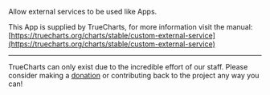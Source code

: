 Allow external services to be used like Apps.

This App is supplied by TrueCharts, for more information visit the manual: [https://truecharts.org/charts/stable/custom-external-service](https://truecharts.org/charts/stable/custom-external-service)

---

TrueCharts can only exist due to the incredible effort of our staff.
Please consider making a [donation](https://truecharts.org/sponsor) or contributing back to the project any way you can!
